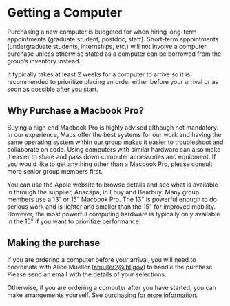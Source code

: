 # Getting a Computer <a name="getcomputer"></a>

Purchasing a new computer is budgeted for when hiring long-term appointments (graduate student, postdoc, staff). Short-term appointments (undergraduate students, internships, etc.) will not involve a computer purchase unless otherwise stated as a computer can be borrowed from the group’s inventory instead.

It typically takes at least 2 weeks for a computer to arrive so it is recommended to prioritize placing an order either before your arrival or as soon as possible after you start.

## Why Purchase a Macbook Pro?
Buying a high end Macbook Pro is highly advised although not mandatory. In our experience, Macs offer the best systems for our work and having the same operating system within our group makes it easier to troubleshoot and collaborate on code. Using computers with similar hardware can also make it easier to share and pass down computer accessories and equipment. If you would like to get anything other than a Macbook Pro, please consult more senior group members first.

You can use the Apple website to browse details and see what is available in through the supplier, Anacapa, in Ebuy and Bearbuy. Many group members use a 13” or 15" Macbook Pro. The 13" is powerful enough to do serious work and is lighter and smaller than the 15" for improved mobility. However, the most powerful computing hardware is typically only available in the 15" if you want to prioritize performance. 

## Making the purchase
If you are ordering a computer before your arrival, you will need to coordinate with Alice Mueller (amuller2@lbl.gov) to handle the purchase. Please send an email with the details of your selections.

Otherwise, if you are ordering a computer after you have started, you can make arrangements yourself. See [purchasing for more information.](../policies/purchasing.md)

